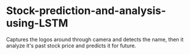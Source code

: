# Stock-prediction-and-analysis-using-LSTM
Captures the logos around through camera and detects the name, then it analyze it's past stock price and predicts it for future.
